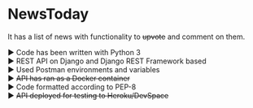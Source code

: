 # NewsToday  

It has a list of news with functionality to ~~upvote~~ and comment on them.  

► Code has been written with Python 3  
► REST API on Django and Django REST Framework based  
► Used Postman environments and variables  
► ~~API has ran as a Docker container~~  
► Code formatted according to PEP-8  
► ~~API deployed for testing to Heroku/DevSpace~~  
